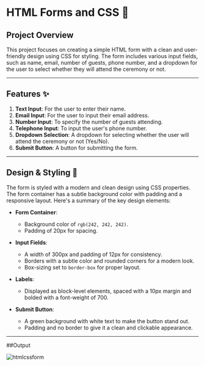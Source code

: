 # HTML Forms and CSS 🎨

## Project Overview

This project focuses on creating a simple HTML form with a clean and user-friendly design using CSS for styling. The form includes various input fields, such as name, email, number of guests, phone number, and a dropdown for the user to select whether they will attend the ceremony or not.

---

## Features ✨

1. **Text Input**: For the user to enter their name.
2. **Email Input**: For the user to input their email address.
3. **Number Input**: To specify the number of guests attending.
4. **Telephone Input**: To input the user's phone number.
5. **Dropdown Selection**: A dropdown for selecting whether the user will attend the ceremony or not (Yes/No).
6. **Submit Button**: A button for submitting the form.

---

## Design & Styling 🎨

The form is styled with a modern and clean design using CSS properties. The form container has a subtle background color with padding and a responsive layout. Here's a summary of the key design elements:

- **Form Container**: 
  - Background color of `rgb(242, 242, 242)`.
  - Padding of 20px for spacing.
  
- **Input Fields**: 
  - A width of 300px and padding of 12px for consistency.
  - Borders with a subtle color and rounded corners for a modern look.
  - Box-sizing set to `border-box` for proper layout.

- **Labels**:
  - Displayed as block-level elements, spaced with a 10px margin and bolded with a font-weight of 700.

- **Submit Button**: 
  - A green background with white text to make the button stand out.
  - Padding and no border to give it a clean and clickable appearance.

---

##Output

![htmlcssform](https://github.com/user-attachments/assets/c618ac39-8023-4b98-b651-d770c09f2dfc)

